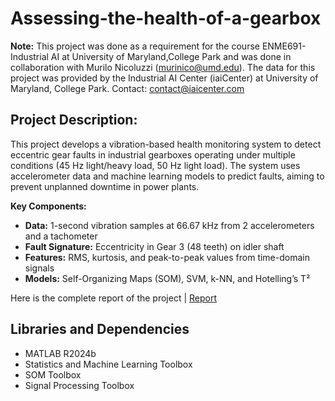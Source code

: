 # Assessing-the-health-of-a-gearbox
**Note:** This project was done as a requirement for the course ENME691- Industrial AI at University of Maryland,College Park and was done in collaboration with Murilo Nicoluzzi (murinico@umd.edu). The data for this project was provided by the Industrial AI Center (iaiCenter) at University of Maryland, College Park. Contact: contact@iaicenter.com

## Project Description:
This project develops a vibration-based health monitoring system to detect eccentric gear faults in industrial gearboxes operating under multiple conditions (45 Hz light/heavy load, 50 Hz light load). The system uses accelerometer data and machine learning models to predict faults, aiming to prevent unplanned downtime in power plants.

**Key Components:**
* **Data:** 1-second vibration samples at 66.67 kHz from 2 accelerometers and a tachometer
* **Fault Signature:** Eccentricity in Gear 3 (48 teeth) on idler shaft
* **Features:** RMS, kurtosis, and peak-to-peak values from time-domain signals
* **Models:** Self-Organizing Maps (SOM), SVM, k-NN, and Hotelling’s T²

Here is the complete report of the project | [Report](https://github.com/user-attachments/files/18746579/Group.2.-.Industrial.AI.Final.Report.pdf)

## Libraries and Dependencies
* MATLAB R2024b
* Statistics and Machine Learning Toolbox
* SOM Toolbox
* Signal Processing Toolbox
